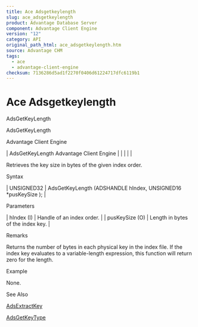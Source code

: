 ```yaml
---
title: Ace Adsgetkeylength
slug: ace_adsgetkeylength
product: Advantage Database Server
component: Advantage Client Engine
version: "12"
category: API
original_path_html: ace_adsgetkeylength.htm
source: Advantage CHM
tags:
  - ace
  - advantage-client-engine
checksum: 7136286d5ad1f2270f0406d61224717dfc6119b1
---
```


# Ace Adsgetkeylength

AdsGetKeyLength

AdsGetKeyLength

Advantage Client Engine

| AdsGetKeyLength  Advantage Client Engine |  |  |  |  |

Retrieves the key size in bytes of the given index order.

Syntax

| UNSIGNED32 | AdsGetKeyLength (ADSHANDLE hIndex,  UNSIGNED16 \*pusKeySize ); |

Parameters

| hIndex (I) | Handle of an index order. |
| pusKeySize (O) | Length in bytes of the index key. |

Remarks

Returns the number of bytes in each physical key in the index file. If the index key evaluates to a variable-length expression, this function will return zero for the length.

Example

None.

See Also

[AdsExtractKey](ace_adsextractkey.md)

[AdsGetKeyType](ace_adsgetkeytype.md)
